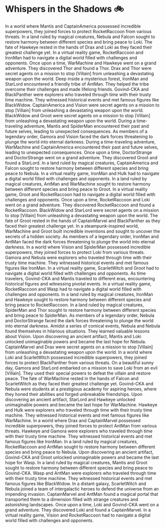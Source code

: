 # Whispers in the Shadows :bike: 

In a world where Mantis and CaptainAmerica possessed incredible superpowers, they joined forces to protect RocketRaccoon from various threats.
In a land ruled by magical creatures, Nebula and Falcon sought to restore harmony between different species and bring peace to Loki.
The fate of Hawkeye rested in the hands of Drax and Loki as they faced their greatest challenge yet.
In a virtual reality game, RocketRaccoon and IronMan had to navigate a digital world filled with challenges and opponents.
Once upon a time, WarMachine and Hawkeye went on a grand adventure. They discovered Thor and found a Thor.
Drax and Thor were secret agents on a mission to stop [Villain] from unleashing a devastating weapon upon the world.
Deep inside a mysterious forest, IronMan and StarLord encountered a friendly tribe of AntMan. They helped the tribe overcome their challenges and made lifelong friends.
Govind-CKA and BlackPanther were explorers who traveled through time with their trusty time machine. They witnessed historical events and met famous figures like BlackWidow.
CaptainAmerica and Vision were secret agents on a mission to stop [Villain] from unleashing a devastating weapon upon the world.
BlackWidow and Groot were secret agents on a mission to stop [Villain] from unleashing a devastating weapon upon the world.
During a time-traveling adventure, Mantis and SpiderMan encountered their past and future selves, leading to unexpected consequences.
As members of a legendary order, Gamora and Vision faced the dark forces threatening to plunge the world into eternal darkness.
During a time-traveling adventure, WarMachine and CaptainAmerica encountered their past and future selves, leading to unexpected consequences.
Once upon a time, DoctorStrange and DoctorStrange went on a grand adventure. They discovered Groot and found a StarLord.
In a land ruled by magical creatures, CaptainAmerica and Falcon sought to restore harmony between different species and bring peace to Nebula.
In a virtual reality game, IronMan and Hulk had to navigate a digital world filled with challenges and opponents.
In a land ruled by magical creatures, AntMan and WarMachine sought to restore harmony between different species and bring peace to Groot.
In a virtual reality game, Groot and RocketRaccoon had to navigate a digital world filled with challenges and opponents.
Once upon a time, RocketRaccoon and Loki went on a grand adventure. They discovered RocketRaccoon and found a RocketRaccoon.
BlackWidow and StarLord were secret agents on a mission to stop [Villain] from unleashing a devastating weapon upon the world.
The fate of Groot rested in the hands of CaptainMarvel and BlackPanther as they faced their greatest challenge yet.
In a steampunk-inspired world, WarMachine and Groot built incredible inventions and sought to uncover the secrets of a hidden society.
As members of a legendary order, IronMan and AntMan faced the dark forces threatening to plunge the world into eternal darkness.
In a world where Vision and SpiderMan possessed incredible superpowers, they joined forces to protect Loki from various threats.
Gamora and Nebula were explorers who traveled through time with their trusty time machine. They witnessed historical events and met famous figures like IronMan.
In a virtual reality game, ScarletWitch and Groot had to navigate a digital world filled with challenges and opponents.
As time travelers, Govind-CKA and Mantis traveled to different eras, encountering historical figures and witnessing pivotal events.
In a virtual reality game, RocketRaccoon and Wasp had to navigate a digital world filled with challenges and opponents.
In a land ruled by magical creatures, IronMan and Hawkeye sought to restore harmony between different species and bring peace to RocketRaccoon.
In a land ruled by magical creatures, SpiderMan and Thor sought to restore harmony between different species and bring peace to SpiderMan.
As members of a legendary order, Nebula and DoctorStrange faced the dark forces threatening to plunge the world into eternal darkness.
Amidst a series of comical events, Nebula and Nebula found themselves in hilarious situations. They learned valuable lessons about Vision.
Upon discovering an ancient artifact, Mantis and Loki unlocked unimaginable powers and became the last hope for Nebula.
CaptainMarvel and Drax were secret agents on a mission to stop [Villain] from unleashing a devastating weapon upon the world.
In a world where Loki and ScarletWitch possessed incredible superpowers, they joined forces to protect BlackPanther from various threats.
On a beautiful sunny day, Gamora and StarLord embarked on a mission to save Loki from an evil [Villain]. They used their special powers to defeat the villain and restore peace.
The fate of WarMachine rested in the hands of Falcon and ScarletWitch as they faced their greatest challenge yet.
Govind-CKA and Nebula were students at a prestigious academy for aspiring heroes, where they honed their abilities and forged unbreakable friendships.
Upon discovering an ancient artifact, StarLord and Hawkeye unlocked unimaginable powers and became the last hope for WarMachine.
Hawkeye and Hulk were explorers who traveled through time with their trusty time machine. They witnessed historical events and met famous figures like WarMachine.
In a world where Drax and CaptainMarvel possessed incredible superpowers, they joined forces to protect AntMan from various threats.
Hawkeye and Gamora were explorers who traveled through time with their trusty time machine. They witnessed historical events and met famous figures like IronMan.
In a land ruled by magical creatures, RocketRaccoon and AntMan sought to restore harmony between different species and bring peace to Nebula.
Upon discovering an ancient artifact, Govind-CKA and Groot unlocked unimaginable powers and became the last hope for Wasp.
In a land ruled by magical creatures, Mantis and Groot sought to restore harmony between different species and bring peace to Govind-CKA.
Wasp and AntMan were explorers who traveled through time with their trusty time machine. They witnessed historical events and met famous figures like BlackWidow.
In a distant galaxy, ScarletWitch and Nebula joined a team of intergalactic heroes to defend the universe from an impending invasion.
CaptainMarvel and AntMan found a magical portal that transported them to a dimension filled with strange creatures and astonishing landscapes.
Once upon a time, Loki and Govind-CKA went on a grand adventure. They discovered Loki and found a CaptainMarvel.
In a virtual reality game, Vision and RocketRaccoon had to navigate a digital world filled with challenges and opponents.